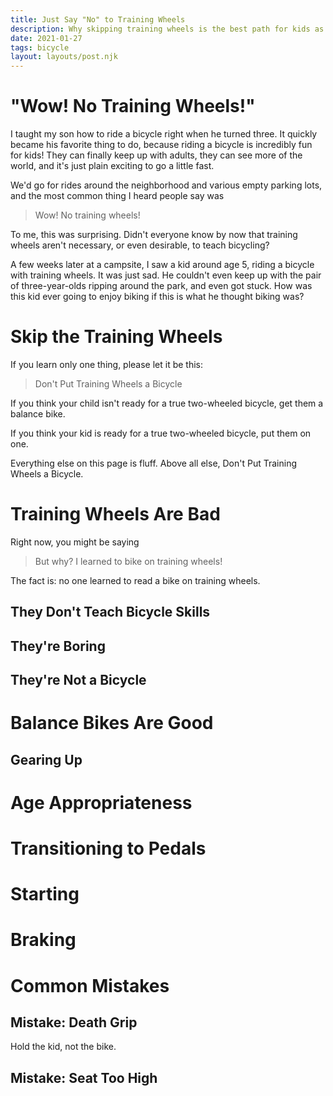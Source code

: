 ```yaml
---
title: Just Say "No" to Training Wheels
description: Why skipping training wheels is the best path for kids as young as three.
date: 2021-01-27
tags: bicycle
layout: layouts/post.njk
---
```


# "Wow! No Training Wheels!"

I taught my son how to ride a bicycle right when he turned three.
It quickly became his favorite thing to do, because riding a bicycle is incredibly fun for kids!
They can finally keep up with adults, they can see more of the world, and it's just plain exciting to go a little fast.

We'd go for rides around the neighborhood and various empty parking lots, and the most common thing I heard people say was

> Wow! No training wheels!

To me, this was surprising. Didn't everyone know by now that training wheels aren't necessary, or even desirable, to teach bicycling?

A few weeks later at a campsite, I saw a kid around age 5, riding a bicycle with training wheels.
It was just sad.
He couldn't even keep up with the pair of three-year-olds ripping around the park, and even got stuck.
How was this kid ever going to enjoy biking if this is what he thought biking was?

# Skip the Training Wheels

If you learn only one thing, please let it be this:

> Don't Put Training Wheels a Bicycle

If you think your child isn't ready for a true two-wheeled bicycle, get them a balance bike.

If you think your kid is ready for a true two-wheeled bicycle, put them on one.

Everything else on this page is fluff.
Above all else, Don't Put Training Wheels a Bicycle.

# Training Wheels Are Bad

Right now, you might be saying

> But why? I learned to bike on training wheels!

The fact is: no one learned to read a bike on training wheels.

## They Don't Teach Bicycle Skills



## They're Boring

## They're Not a Bicycle

# Balance Bikes Are Good

## Gearing Up

# Age Appropriateness

# Transitioning to Pedals

# Starting

# Braking



# Common Mistakes

## Mistake: Death Grip

Hold the kid, not the bike.

## Mistake: Seat Too High

